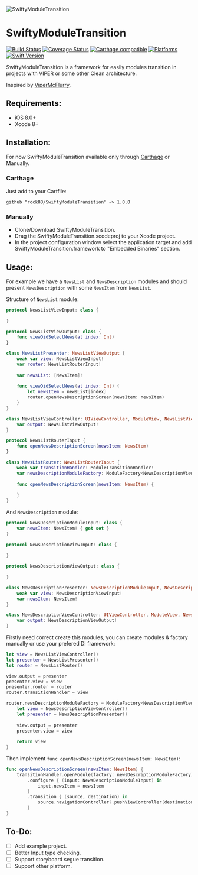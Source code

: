![SwiftyModuleTransition](https://raw.githubusercontent.com/rock88/SwiftyModuleTransition/assets/Logo.png)

SwiftyModuleTransition
========
[![Build Status](https://travis-ci.org/rock88/SwiftyModuleTransition.svg?branch=master)](https://travis-ci.org/rock88/SwiftyModuleTransition)
[![Coverage Status](https://coveralls.io/repos/github/rock88/SwiftyModuleTransition/badge.svg?branch=master)](https://coveralls.io/github/rock88/SwiftyModuleTransition?branch=master)
[![Carthage compatible](https://img.shields.io/badge/Carthage-compatible-4BC51D.svg?style=flat)](https://github.com/Carthage/Carthage)
[![Platforms](https://img.shields.io/badge/platform-iOS-lightgrey.svg)](https://github.com/rock88/SwiftyModuleTransition)
[![Swift Version](https://img.shields.io/badge/Swift-3-F16D39.svg?style=flat)](https://developer.apple.com/swift)

SwiftyModuleTransition is a framework for easily modules transition in projects with VIPER or some other Clean architecture.

Inspired by [ViperMcFlurry](https://github.com/rambler-digital-solutions/ViperMcFlurry).

## Requirements:
- iOS 8.0+
- Xcode 8+

## Installation:
For now SwiftyModuleTransition available only through [Carthage](https://github.com/Carthage/Carthage) or Manually.

### Carthage
Just add to your Cartfile:
```
github "rock88/SwiftyModuleTransition" ~> 1.0.0
```

### Manually
- Clone/Download SwiftyModuleTransition.
- Drag the SwiftyModuleTransition.xcodeproj to your Xcode project.
- In the project configuration window select the application target and add SwiftyModuleTransition.framework to "Embedded Binaries" section.

## Usage:
For example we have a ```NewsList``` and ```NewsDescription```  modules and should present ```NewsDescription``` with some ```NewsItem``` from ```NewsList```.

Structure of ```NewsList``` module:
```swift
protocol NewsListViewInput: class {
    
}

protocol NewsListViewOutput: class {
    func viewDidSelectNews(at index: Int)
}

class NewsListPresenter: NewsListViewOutput {
    weak var view: NewsListViewInput!
    var router: NewsListRouterInput!
    
    var newsList: [NewsItem]!
    
    func viewDidSelectNews(at index: Int) {
        let newsItem = newsList[index]
        router.openNewsDescriptionScreen(newsItem: newsItem)
    }
}

class NewsListViewController: UIViewController, ModuleView, NewsListViewInput {
    var output: NewsListViewOutput!
}

protocol NewsListRouterInput {
    func openNewsDescriptionScreen(newsItem: NewsItem)
}

class NewsListRouter: NewsListRouterInput {
    weak var transitionHandler: ModuleTransitionHandler!
    var newsDescriptionModuleFactory: ModuleFactory<NewsDescriptionViewController>!
    
    func openNewsDescriptionScreen(newsItem: NewsItem) {
    
    }
}
```

And ```NewsDescription``` module:

```swift
protocol NewsDescriptionModuleInput: class {
    var newsItem: NewsItem! { get set }
}

protocol NewsDescriptionViewInput: class {
    
}

protocol NewsDescriptionViewOutput: class {
    
}

class NewsDescriptionPresenter: NewsDescriptionModuleInput, NewsDescriptionViewOutput {
    weak var view: NewsDescriptionViewInput!
    var newsItem: NewsItem!
}

class NewsDescriptionViewController: UIViewController, ModuleView, NewsDescriptionViewInput {
    var output: NewsDescriptionViewOutput!
}
```

Firstly need correct create this modules, you can create modules & factory manually or use your prefered DI framework:

```swift
let view = NewsListViewController()
let presenter = NewsListPresenter()
let router = NewsListRouter()

view.output = presenter
presenter.view = view
presenter.router = router
router.transitionHandler = view

router.newsDescriptionModuleFactory = ModuleFactory<NewsDescriptionViewController> {
    let view = NewsDescriptionViewController()
    let presenter = NewsDescriptionPresenter()
    
    view.output = presenter
    presenter.view = view
    
    return view
}
```

Then implement ```func openNewsDescriptionScreen(newsItem: NewsItem)```:

```swift
func openNewsDescriptionScreen(newsItem: NewsItem) {
    transitionHandler.openModule(factory: newsDescriptionModuleFactory)
        .configure { (input: NewsDescriptionModuleInput) in
            input.newsItem = newsItem
        }
        .transition { (source, destination) in
            source.navigationController?.pushViewController(destination, animated: true)
        }
}
```

## To-Do:
- [ ] Add example project.
- [ ] Better Input type checking.
- [ ] Support storyboard segue transition.
- [ ] Support other platform.
